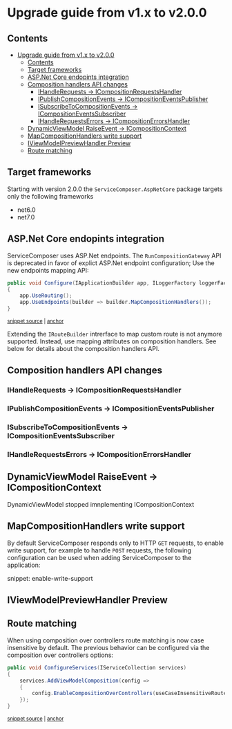 # Upgrade guide from v1.x to v2.0.0

<!-- toc -->
## Contents

- [Upgrade guide from v1.x to v2.0.0](#upgrade-guide-from-v1x-to-v200)
  - [Contents](#contents)
  - [Target frameworks](#target-frameworks)
  - [ASP.Net Core endopints integration](#aspnet-core-endopints-integration)
  - [Composition handlers API changes](#composition-handlers-api-changes)
    - [IHandleRequests -\> ICompositionRequestsHandler](#ihandlerequests---icompositionrequestshandler)
    - [IPublishCompositionEvents -\> ICompositionEventsPublisher](#ipublishcompositionevents---icompositioneventspublisher)
    - [ISubscribeToCompositionEvents -\> ICompositionEventsSubscriber](#isubscribetocompositionevents---icompositioneventssubscriber)
    - [IHandleRequestsErrors -\> ICompositionErrorsHandler](#ihandlerequestserrors---icompositionerrorshandler)
  - [DynamicViewModel RaiseEvent -\> ICompositionContext](#dynamicviewmodel-raiseevent---icompositioncontext)
  - [MapCompositionHandlers write support](#mapcompositionhandlers-write-support)
  - [IViewModelPreviewHandler Preview](#iviewmodelpreviewhandler-preview)
  - [Route matching](#route-matching)
<!-- endToc -->

## Target frameworks

Starting with version 2.0.0 the `ServiceComposer.AspNetCore` package targets only the following frameworks

- net6.0
- net7.0

## ASP.Net Core endopints integration

ServiceComposer uses ASP.Net endpoints. The `RunCompositionGateway` API is deprecated in favor of explict ASP.Net endpoint configuration; Use the new endpoints mapping API:

<!-- snippet: run-composition-gateway-deprecation -->
<a id='snippet-run-composition-gateway-deprecation'></a>
```cs
public void Configure(IApplicationBuilder app, ILoggerFactory loggerFactory)
{
    app.UseRouting();
    app.UseEndpoints(builder => builder.MapCompositionHandlers());
}
```
<sup><a href='/src/Snippets/UpgradeGuides/1.x-to-2.0/UpgradeGuide.cs#L12-L18' title='Snippet source file'>snippet source</a> | <a href='#snippet-run-composition-gateway-deprecation' title='Start of snippet'>anchor</a></sup>
<!-- endSnippet -->

Extending the `IRouteBuilder` intrerface to map custom route is not anymore supported. Instead, use mapping attributes on composition handlers. See below for details about the composition handlers API.

## Composition handlers API changes

### IHandleRequests -> ICompositionRequestsHandler

### IPublishCompositionEvents -> ICompositionEventsPublisher

### ISubscribeToCompositionEvents -> ICompositionEventsSubscriber

### IHandleRequestsErrors -> ICompositionErrorsHandler

## DynamicViewModel RaiseEvent -> ICompositionContext

DynamicViewModel stopped imnplementing ICompositionContext

## MapCompositionHandlers write support

By default ServiceComposer responds only to HTTP `GET` requests, to enable write support, for example to handle `POST` requests, the following configuration can be used when adding ServiceComposer to the application:

snippet: enable-write-support

## IViewModelPreviewHandler Preview

## Route matching

When using composition over controllers route matching is now case insensitive by default. The previous behavior can be configured via the composition over controllers options:

<!-- snippet: composition-over-controllers-case-sensitive -->
<a id='snippet-composition-over-controllers-case-sensitive'></a>
```cs
public void ConfigureServices(IServiceCollection services)
{
    services.AddViewModelComposition(config =>
    {
        config.EnableCompositionOverControllers(useCaseInsensitiveRouteMatching: false);
    });
}
```
<sup><a href='/src/Snippets/UpgradeGuides/1.x-to-2.0/UpgradeGuide.cs#L23-L31' title='Snippet source file'>snippet source</a> | <a href='#snippet-composition-over-controllers-case-sensitive' title='Start of snippet'>anchor</a></sup>
<!-- endSnippet -->

